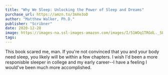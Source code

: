 ```yaml
---
title: "Why We Sleep: Unlocking the Power of Sleep and Dreams"
purchase_url: https://amzn.to/3mXe3oD
author: "Matthew Walker, Ph.D."
publisher: "Scribner"
date: 2020-12-28
image: https://images-na.ssl-images-amazon.com/images/I/51WOq1TRGdL._SL75_.jpg
tags:
---
```


This book scared me, man. If you're not convinced that you and your body
need sleep, you likely will be within a few chapters. I wish I'd been a more
responisble sleeper in college and my early career--I have a feeling I
would've been much more accomplished.

